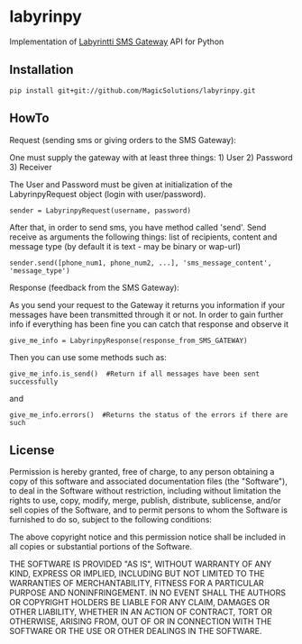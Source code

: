 labyrinpy
===============

Implementation of [Labyrintti SMS Gateway](http://www.labyrintti.bg/en/sms-gateway.php) API for Python


Installation
---------------

    pip install git+git://github.com/MagicSolutions/labyrinpy.git


HowTo
---------------

Request (sending sms or giving orders to the SMS Gateway):

One must supply the gateway with at least three things:
    1) User
    2) Password
    3) Receiver

The User and Password must be given at initialization of the LabyrinpyRequest object (login with user/password).

    sender = LabyrinpyRequest(username, password)

After that, in order to send sms, you have method called 'send'. Send receive as arguments the following things: list of recipients, content and message type (by default it is text - may be binary or wap-url)

    sender.send([phone_num1, phone_num2, ...], 'sms_message_content', 'message_type')


Response (feedback from the SMS Gateway):

As you send your request to the Gateway it returns you information if your messages have been transmitted through it or not. In order to gain further info if everything has been fine you can catch that response and observe it

    give_me_info = LabyrinpyResponse(response_from_SMS_GATEWAY)

Then you can use some methods such as:

    give_me_info.is_send()  #Return if all messages have been sent successfully

and

    give_me_info.errors()  #Returns the status of the errors if there are such


License
---------------

Permission is hereby granted, free of charge, to any person obtaining a copy of
this software and associated documentation files (the "Software"), to deal in
the Software without restriction, including without limitation the rights to
use, copy, modify, merge, publish, distribute, sublicense, and/or sell copies
of the Software, and to permit persons to whom the Software is furnished to do
so, subject to the following conditions:

The above copyright notice and this permission notice shall be included in all
copies or substantial portions of the Software.

THE SOFTWARE IS PROVIDED "AS IS", WITHOUT WARRANTY OF ANY KIND, EXPRESS OR
IMPLIED, INCLUDING BUT NOT LIMITED TO THE WARRANTIES OF MERCHANTABILITY,
FITNESS FOR A PARTICULAR PURPOSE AND NONINFRINGEMENT. IN NO EVENT SHALL THE
AUTHORS OR COPYRIGHT HOLDERS BE LIABLE FOR ANY CLAIM, DAMAGES OR OTHER
LIABILITY, WHETHER IN AN ACTION OF CONTRACT, TORT OR OTHERWISE, ARISING FROM,
OUT OF OR IN CONNECTION WITH THE SOFTWARE OR THE USE OR OTHER DEALINGS IN THE
SOFTWARE.
